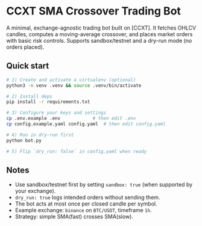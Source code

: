 # CCXT SMA Crossover Trading Bot

A minimal, exchange-agnostic trading bot built on [CCXT]. It fetches OHLCV candles,
computes a moving-average crossover, and places market orders with basic risk controls.
Supports sandbox/testnet and a dry-run mode (no orders placed).

## Quick start
```bash
# 1) Create and activate a virtualenv (optional)
python3 -m venv .venv && source .venv/bin/activate

# 2) Install deps
pip install -r requirements.txt

# 3) Configure your keys and settings
cp .env.example .env            # then edit .env
cp config.example.yaml config.yaml  # then edit config.yaml

# 4) Run in dry-run first
python bot.py

# 5) Flip `dry_run: false` in config.yaml when ready
```

## Notes
- Use sandbox/testnet first by setting `sandbox: true` (when supported by your exchange).
- `dry_run: true` logs intended orders without sending them.
- The bot acts at most once per closed candle per symbol.
- Example exchange: `binance` on `BTC/USDT`, timeframe `1h`.
- Strategy: simple SMA(fast) crosses SMA(slow).
